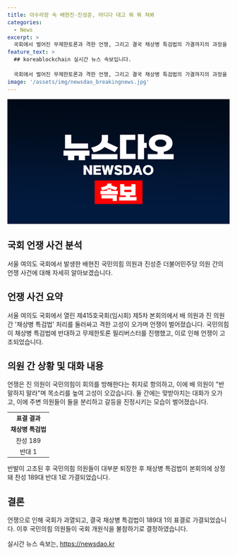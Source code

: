 ```yaml
---
title: 아수라장 속 배현진·진성준, 어디다 대고 뭐 뭐 쳐봐
categories:
  - News
excerpt: >
  국회에서 벌어진 무제한토론과 격한 언쟁, 그리고 결국 채상병 특검법의 가결까지의 과정을 담은 논란 끝에 가결된 국회 현장 사건. 국민의힘이 반대하며 토론을 방해하고 24시간이 지나 우원식 국회의장이 토론 종료를 요청할 때까지의 절로운 과정과 그에 따른 뜨거운 언쟁. 이에 대한 진 의원과 국민의힘 의원 사이의 고성과 말다툼, 그리고 주변 여야 의원들의 개입으로 마무리되는 상황까지를 다룬 기사.
feature_text: >
  ## koreablockchain 실시간 뉴스 속보입니다.

  국회에서 벌어진 무제한토론과 격한 언쟁, 그리고 결국 채상병 특검법의 가결까지의 과정을 담은 논란 끝에 가결된 국회 현장 사건. 국민의힘이 반대하며 토론을 방해하고 24시간이 지나 우원식 국회의장이 토론 종료를 요청할 때까지의 절로운 과정과 그에 따른 뜨거운 언쟁. 이에 대한 진 의원과 국민의힘 의원 사이의 고성과 말다툼, 그리고 주변 여야 의원들의 개입으로 마무리되는 상황까지를 다룬 기사.
image: '/assets/img/newsdao_breakingnews.jpg'
---
```


<p><img src="/assets/img/newsdao_breakingnews.jpg" alt="koreablockchain 속보" /></p>

<h2 data-ke-size="size26">국회 언쟁 사건 분석</h2>

<p data-ke-size="size16">서울 여의도 국회에서 발생한 배현진 국민의힘 의원과 진성준 더불어민주당 의원 간의 언쟁 사건에 대해 자세히 알아보겠습니다.</p>

<h2 data-ke-size="size24">언쟁 사건 요약</h2>

<p data-ke-size="size16">서울 여의도 국회에서 열린 제415호국회(임시회) 제5차 본회의에서 배 의원과 진 의원 간 '채상병 특검법' 처리를 둘러싸고 격한 고성이 오가며 언쟁이 벌어졌습니다. 국민의힘이 채상병 특검법에 반대하고 무제한토론 필리버스터를 진행했고, 이로 인해 언쟁이 고조되었습니다.</p>

<h2 data-ke-size="size24">의원 간 상황 및 대화 내용</h2>

<p data-ke-size="size16">언쟁은 진 의원이 국민의힘이 회의를 방해한다는 취지로 항의하고, 이에 배 의원이 "반말하지 말라"며 목소리를 높여 고성이 오갔습니다. 둘 간에는 맞받아치는 대화가 오가고, 이에 주변 의원들이 둘을 분리하고 갈등을 진정시키는 모습이 벌어졌습니다.</p>

<table>
    <tr>
        <td style="text-align: center; height: 17px;"><b>표결 결과</b></td>
    </tr>
    <tr>
        <td style="text-align: center; height: 17px;"><b>채상병 특검법</b></td>
    </tr>
    <tr>
        <td style="text-align: center; height: 17px;">찬성 189</td>
    </tr>
    <tr>
        <td style="text-align: center; height: 17px;">반대 1</td>
    </tr>
</table>

<p data-ke-size="size16">반발이 고조된 후 국민의힘 의원들이 대부분 퇴장한 후 채상병 특검법이 본회의에 상정돼 찬성 189대 반대 1로 가결되었습니다.</p>

<h2 data-ke-size="size24">결론</h2>

<p data-ke-size="size16">언쟁으로 인해 국회가 과열되고, 결국 채상병 특검법이 189대 1의 표결로 가결되었습니다. 이후 국민의힘 의원들이 국회 개원식을 불참하기로 결정하였습니다.</p>
실시간 뉴스 속보는, <a href="https://newsdao.kr" rel="dofollow">https://newsdao.kr</a>


